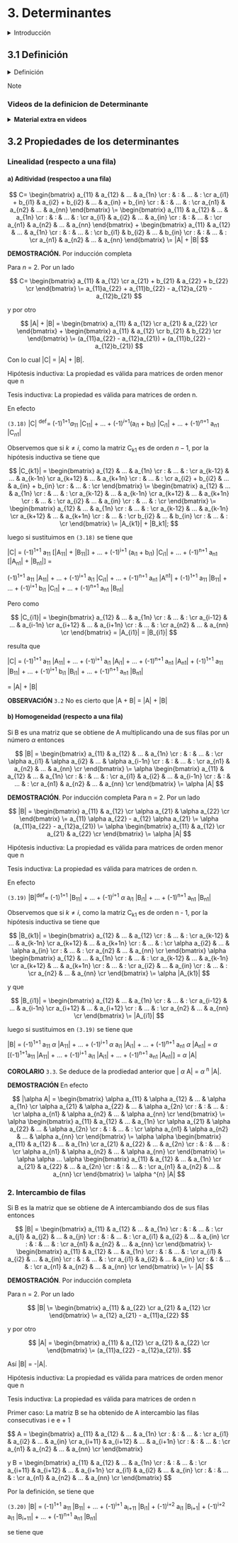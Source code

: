 #        3. Determinantes
<details>
  <summary>Introducción</summary>
  El determinante de una matriz cuadrada <mark>**es un único número** que se asocia a dicha matriz</mark>; es por tanto una **función del conjunto de las matrices cuadradas** en el conjunto numérico al que pertenecen los elementos de las matrices. En nuestro caso estos números <mark>Serán los reales o los complejos</mark>, pero se puede dar sobre conjuntos "numéricos" más generales.

  El uso del determinante surgió de las fórmulas que dan las soluciones de sistemas de n ecuaciones con n incógnitas, luego fue identificado (en el caso 3 por 3) como área de paralelogramo o volumen de un paralelepípedo, hasta extenderse a definiciones más generales que la que nosotros daremos en este curso (función multilineal alternada).

  Más adelante se verá que podemos hablar del determinante de una tranformación lineal entre espacios vectoriales, a la que se puede asociar matrices de una manera sencilla. <mark>**En particular las matrices invertibles son las únicas que tienen determinantes distintos de cero**</mark>. Así, una propiedad tan definitoria de una matriz (su invertibilidad) estará caracterizada por la no nulidad de su determinante (o sea por el valor de un único número).
</details>


## 3.1 Definición
<details>
  <summary> Definición </summary>
La definición de determinante de una matriz cuadrada será dada de manera inductiva en el número de filas (o de columnas). O sea, daremos la definición de determinate de una matriz n x n a partir del conocimiento de los determinantes de matrices (n - 1) x (n - 1). El determinante de una matriz A se representa con el símbolo |A|; tratándose de una matriz dada por sus coeficientes, en general no escribiremos los paréntesis con los que en general encerramos el "cuadrado" de los números.

**DEFINICIÓN** <code>3.1</code> Sea A = ((a<sub>ij</sub>)) una matriz *n x n*, se definie la **matriz adjunta del elemento** a<sub>ij</sub> como la submatriz A<sub>ij</sub> de la matriz A que se obtiene eliminando la fila *i* y la columna *j* de A

**OBSERVACIÓN** <code>3.1</code>. Si la matriz cuadrada A es de tamaño *n*, las matrices adjuntas A<sub>ij</sub> son de tamaño (*n*-1) x (*n*-1).

**DEFINICIÓN** <code>3.2</code> **(Inductiva en el tamaño de la matriz)** El determinante de una mantriz 1 X 1 <mark>es el propio número</mark>. El determinante de la matriz 2 X 2,  A = (a b, c d) es el número |A|<sup>def</sup>= ad - bc

El determinante de una matriz A *n* X *n* se define como el número


|A|<sup>def</sup>= (-1)<sup>1+1</sup> a<sub>11</sub> |A<sub>11</sub>| + ... + (-1)<sup>*i*+1</sup> a<sub>*i*1</sub> |A*i*1| + ... + (-1)<sup>*n*+1</sup> a<sub>*n*1</sub> |A*n*1|
</details>


> [!NOTE]
>
> ### Videos de la definicion de Determinante
>
> <details>
>   <summary><b>Material extra en videos</b></summary>
>
> <br />
> <details>
>    <summary> Video Introducción Determinante Teórico 2013 </summary>
> 
> 
> https://github.com/user-attachments/assets/a28239c4-cac6-4093-bfa3-cd72f0b86c82
> 
> 
> [Video Original](https://open.fing.edu.uy/courses/gal1/9/)
>    
> </details>
> 
> <details>
>   <summary> Video Definición Determinante Teórico 2019 </summary>
>    
> https://github.com/user-attachments/assets/dfdc7e26-a71b-4549-b7c6-f03727addb36
> 
> [Video Original](https://open.fing.edu.uy/courses/gal119/1/)
> 
> </details>
> <details>
>   <summary> Video Definición Determinante Teórico 2021 </summary>
>
> https://github.com/user-attachments/assets/7dcaca43-95a7-4d10-8030-98f8457978ca    
> 
> [Video Original](https://open.fing.edu.uy/courses/gal119/1/)
> 
> </details>
> </details>

## 3.2 Propiedades de los determinantes

### Linealidad (respecto a una fila)

#### a) Aditividad (respectoo a una fila)

$$
C=
\begin{bmatrix}
a_{11} & a_{12} & ... & a_{1n} \cr
: & : & ... & :  \cr
a_{i1} + b_{i1} & a_{i2} + b_{i2} & ... & a_{in} + b_{in}  \cr
: & : & ... & :  \cr
a_{n1} & a_{n2} & ... & a_{nn} 
\end{bmatrix}
\=
\begin{bmatrix}
a_{11} & a_{12} & ... & a_{1n} \cr
: & : & ... & : \cr
a_{i1} & a_{i2} & ... & a_{in} \cr
: & : & ... & : \cr
a_{n1} & a_{n2} & ... & a_{nn} 
\end{bmatrix}
+
\begin{bmatrix}
a_{11} & a_{12} & ... & a_{1n} \cr
: & : & ... & : \cr
b_{i1} & b_{i2} & ... & b_{in} \cr
: & : & ... & : \cr
a_{n1} & a_{n2} & ... & a_{nn} 
\end{bmatrix}
\=
|A| + |B|
$$

**DEMOSTRACIÓN.** Por inducción completa

Para *n* = 2. Por un lado 

$$
C=
\begin{bmatrix}
a_{11} & a_{12} \cr
a_{21} + b_{21} & a_{22} + b_{22} \cr
\end{bmatrix}
\=
a_{11}a_{22} + a_{11}b_{22} - a_{12}a_{21} - a_{12}b_{21}
$$

y por otro

$$
|A| + |B| = 
\begin{bmatrix}
a_{11} & a_{12} \cr
a_{21} & a_{22} \cr
\end{bmatrix}
+
\begin{bmatrix}
a_{11} & a_{12} \cr
b_{21} & b_{22} \cr
\end{bmatrix}
\=
(a_{11}a_{22} - a_{12}a_{21}) + (a_{11}b_{22} - a_{12}b_{21})
$$

Con lo cual |C| = |A| + |B|.

Hipótesis inductiva: La propiedad es válida para matrices de orden menor que n 

Tesis inductiva: La propiedad es válida para matrices de orden n.

En efecto

<code>(3.18)</code>  |C| <sup>def</sup>= (-1)<sup>1+1</sup>*a*<sub>11</sub> |C<sub>11</sub>| + ... + (-1)<sup>*i*+1</sup>(a<sub>*i*1</sub> + b<sub>*i*1</sub>) |C<sub>*i*1</sub>| + ... + (-1)<sup>*n*+1</sup> a<sub>*n*1</sub> |C<sub>*n*1</sub>|

Observemos que si $k\neq i$, como la matriz C<sub>k1</sub> es de orden $n - 1$, por la hipótesis inductiva se tiene que 

$$
|C_{k1}| = 
\begin{bmatrix}
a_{12}          & ... & a_{1n}          \cr
   :            & ... &     :           \cr
a_{k-12}        & ... & a_{k-1n}        \cr
a_{k+12}        & ... & a_{k+1n}        \cr
   :            & ... &     :           \cr
a_{i2} + b_{i2} & ... & a_{in} + b_{in} \cr
   :            & ... &     :           \cr
\end{bmatrix}
\=
\begin{bmatrix}
a_{12}          & ... & a_{1n}          \cr
   :            & ... &     :           \cr
a_{k-12}        & ... & a_{k-1n}        \cr
a_{k+12}        & ... & a_{k+1n}        \cr
   :            & ... &     :           \cr
a_{i2}          & ... & a_{in}          \cr
   :            & ... &     :           \cr
\end{bmatrix}
\=
\begin{bmatrix}
a_{12}          & ... & a_{1n}          \cr
   :            & ... &     :           \cr
a_{k-12}        & ... & a_{k-1n}        \cr
a_{k+12}        & ... & a_{k+1n}        \cr
   :            & ... &     :           \cr
b_{i2}          & ... & b_{in}          \cr
   :            & ... &     :           \cr
\end{bmatrix}
\=
|A_{k1}| + |B_k1|;
$$

luego si sustituimos en <code>(3.18)</code> se tiene que 

|C| = (-1)<sup>1+1</sup> a<sub>11</sub> [|A<sub>11</sub>| + |B<sub>11</sub>|] + ... + (-1)<sup>i+1</sup> (a<sub>i1</sub> + b<sub>i1</sub>) |C<sub>i1</sub>| + ... + (-1)<sup>n+1</sup>  a<sub>n1</sub> [|A<sub>n1</sub>| + |B<sub>n1</sub>|] =

(-1)<sup>1+1</sup> a<sub>11</sub>  |A<sub>11</sub>| + ... + (-1)<sup>i+1</sup> a<sub>i1</sub> |C<sub>i1</sub>| + ... + (-1)<sup>n+1</sup> a<sub>n1</sub> |A<sup>n1</sup>| + (-1)<sup>1+1</sup> a<sub>11</sub>  |B<sub>11</sub>| + ... + (-1)<sup>i+1</sup> b<sub>i1</sub> |C<sub>i1</sub>| + ... + (-1)<sup>n+1</sup> a<sub>n1</sub> |B<sub>n1</sub>|

Pero como 

$$
|C_{i1}| =
\begin{bmatrix}
a_{12}          & ... & a_{1n}          \cr
   :            & ... &     :           \cr
a_{i-12}        & ... & a_{i-1n}        \cr
a_{i+12}        & ... & a_{i+1n}        \cr
   :            & ... &     :           \cr
a_{n2}          & ... & a_{nn}          \cr
\end{bmatrix}
= |A_{i1}| = |B_{i1}|
$$

resulta que

|C| = (-1)<sup>1+1</sup> a<sub>11</sub> |A<sub>11</sub>| + ... + (-1)<sup>i+1</sup> a<sub>i1</sub> |A<sub>i1</sub>| + ... + (-1)<sup>n+1</sup> a<sub>n1</sub> |A<sub>n1</sub>| + (-1)<sup>1+1</sup> a<sub>11</sub> |B<sub>11</sub>| + ... + (-1)<sup>i+1</sup>  b<sub>i1</sub> |B<sub>i1</sub>| + ... + (-1)<sup>n+1</sup> a<sub>n1</sub> |B<sub>n1</sub>|

= |A| + |B|

**OBSERVACIÓN** <code>3.2</code> No es cierto que |A + B| = |A| + |B|

#### b) Homogeneidad (respecto a una fila)

Si B es una matriz que se obtiene de A multiplicando una de sus filas por un número $\alpha$ entonces

$$
|B| =
\begin{bmatrix}
a_{11}        &  a_{12}         & ... & a_{1n}             \cr
   :          &    :            & ... &     :              \cr
\alpha a_{i1} &  \alpha a_{i2}  & ... &  \alpha a_{i-1n}   \cr
   :          &    :            & ... &     :              \cr
a_{n1}        &  a_{n2}         & ... & a_{nn}             \cr
\end{bmatrix}
\= 
\alpha
\begin{bmatrix}
a_{11}        &  a_{12}         & ... & a_{1n}             \cr
   :          &    :            & ... &     :              \cr
a_{i1}        &  a_{i2}         & ... & a_{i-1n}           \cr
   :          &    :            & ... &     :              \cr
a_{n1}        &  a_{n2}         & ... & a_{nn}             \cr
\end{bmatrix}
\=
\alpha |A|
$$


**DEMOSTRACIÓN**. Por inducción completa
Para n = 2. Por un lado

$$
|B| =
\begin{bmatrix}
a_{11}          &         a_{12}    \cr
 \alpha a_{21}  &  \alpha a_{22}    \cr
\end{bmatrix}
\=
a_{11} \alpha a_{22} - a_{12} \alpha a_{21}
\=
\alpha (a_{11}a_{22} - a_{12}a_{21})
\=
\alpha 
\begin{bmatrix}
a_{11}  & a_{12}    \cr
a_{21}  & a_{22}    \cr
\end{bmatrix}
\=
\alpha |A| 
$$

Hipótesis inductiva: La propiedad es válida para matrices de orden menor que n

Tesis inductiva: La propiedad es válida para matrices de orden n.

En efecto

<code>(3.19)</code> |B|<sup>def</sup>= (-1)<sup>1+1</sup> |B<sub>11</sub>| + ... + (-1)<sup>*i*+1</sup> $\alpha$ a<sub>*i*1</sub> |B<sub>*i*1</sub>| + ... + (-1)<sup>n+1</sup> a<sub>n1</sub> |B<sub>n1</sub>|

Observemos que si $k \neq i$, como la matriz C<sub>k1</sub> es de orden n - 1, por la hipótesis inductiva se tiene que 


$$
|B_{k1}| =
\begin{bmatrix}
a_{12}          & ... &   a_{12}         \cr
    :           & ... &    :             \cr
a_{k-12}        & ... &   a_{k-1n}       \cr
a_{k+12}        & ... &   a_{k+1n}       \cr
    :           & ... &    :             \cr
\alpha a_{i2}   & ... &   \alpha a_{in}  \cr
    :           & ... &    :             \cr
a_{n2}          & ... &   a_{nn}         \cr
\end{bmatrix}
\alpha
\begin{bmatrix}
a_{12}          & ... &   a_{1n}         \cr
    :           & ... &    :             \cr
a_{k-12}        & ... &   a_{k-1n}       \cr
a_{k+12}        & ... &   a_{k+1n}       \cr
    :           & ... &    :             \cr
a_{i2}          & ... &   a_{in}         \cr
    :           & ... &    :             \cr
a_{n2}          & ... &   a_{nn}         \cr
\end{bmatrix}
\=
\alpha
|A_{k1}|
$$


y que


$$
|B_{i1}| =
\begin{bmatrix}
a_{12}         & ... &   a_{1n}   \cr 
   :           & ... &     :      \cr
a_{i-12}       & ... &   a_{i-1n} \cr
a_{i+12}       & ... &   a_{i+12} \cr
   :           & ... &     :      \cr
a_{n2}         & ... &   a_{nn}   \cr
\end{bmatrix}
\= |A_{i1}|
$$

luego si sustituimos en <code>(3.19)</code> se tiene que

|B| = (-1)<sup>1+1</sup>  a<sub>11</sub> $\alpha$ |A<sub>11</sub>| + ... + (-1)<sup>i+1</sup> $\alpha$ a<sub>i1</sub> |A<sub>i1</sub>| + ... + (-1)<sup>n+1</sup> a<sub>n1</sub> $\alpha$ |A<sub>n1</sub>|
= $\alpha$ [(-1)<sup>1+1</sup>a<sub>11</sub> |A<sub>11</sub>| + ... + (-1)<sup>i+1</sup> a<sub>i1</sub> |A<sub>i1</sub>| + ... + (-1)<sup>n+1</sup> a<sub>n1</sub> |A<sub>n1</sub>|] = $\alpha$ |A|


**COROLARIO** <code>3.3</code>. Se deduce de la prodiedad anterior que | $\alpha$ A| = $\alpha$ <sup>n</sup> |A|.

**DEMOSTRACIÓN** En efecto

$$
|\alpha A| =
\begin{bmatrix}
\alpha a_{11} & \alpha a_{12} & ... & \alpha a_{1n} \cr
\alpha a_{21} & \alpha a_{22} & ... & \alpha a_{2n} \cr
   :          &     :         & ... &    :          \cr
\alpha a_{n1} & \alpha a_{n2} & ... & \alpha a_{nn} \cr
\end{bmatrix}
\= \alpha
\begin{bmatrix}
       a_{11} &        a_{12} & ... &        a_{1n} \cr
\alpha a_{21} & \alpha a_{22} & ... & \alpha a_{2n} \cr
   :          &     :         & ... &     :         \cr
\alpha a_{n1} & \alpha a_{n2} & ... & \alpha a_{nn} \cr
\end{bmatrix}
\= \alpha \alpha
\begin{bmatrix}
       a_{11} &        a_{12} & ... &        a_{1n} \cr
       a_{21} &        a_{22} & ... &        a_{2n} \cr
   :          &     :         & ... &     :         \cr
\alpha a_{n1} & \alpha a_{n2} & ... & \alpha a_{nn} \cr
\end{bmatrix}
\= \alpha \alpha ... \alpha
\begin{bmatrix}
       a_{11} &        a_{12} & ... &        a_{1n} \cr
       a_{21} &        a_{22} & ... &        a_{2n} \cr
   :          &     :         & ... &     :         \cr
       a_{n1} &        a_{n2} & ... &        a_{nn} \cr
\end{bmatrix}
\= \alpha ^{n} |A|
$$


### 2. Intercambio de filas

Si B es la matriz que se obtiene de A intercambiando dos de sus filas entonces

$$
|B| =
\begin{bmatrix}
a_{11} & a_{12} & ... & a_{1n} \cr
:      & :      & ... & :      \cr
a_{j1} & a_{j2} & ... & a_{jn} \cr
:      & :      & ... & :      \cr
a_{i1} & a_{i2} & ... & a_{in} \cr
:      & :      & ... & :      \cr
a_{n1} & a_{n2} & ... & a_{nn} \cr
\end{bmatrix}
\-
\begin{bmatrix}
a_{11} & a_{12} & ... & a_{1n} \cr
:      & :      & ... & :      \cr
a_{i1} & a_{i2} & ... & a_{in} \cr
:      & :      & ... & :      \cr
a_{i1} & a_{i2} & ... & a_{in} \cr
:      & :      & ... & :      \cr
a_{n1} & a_{n2} & ... & a_{nn} \cr
\end{bmatrix}
\=
\- |A|
$$

**DEMOSTRACIÓN**. Por inducción completa

Para n = 2. Por un lado

$$
|B|
\=
\begin{bmatrix}
a_{11} & a_{22} \cr
a_{21} & a_{12} \cr
\end{bmatrix}
\=
a_{12} a_{21} - a_{11}a_{22}
$$

y por otro

$$
|A| =
\begin{bmatrix}
a_{11} & a_{12} \cr
a_{21} & a_{22} \cr
\end{bmatrix}
\=
(a_{11}a_{22} - a_{12}a_{21}).
$$

Así |B| = -|A|.

Hipótesis inductiva: La propiedad es válida para matrices de orden menor que n

Tesis inductiva: La propiedad es válida para matrices de orden n

Primer caso: La matriz B se ha obtenido de A intercambio las filas consecutivas i e e + 1

$$
A =
\begin{bmatrix}
a_{11}    & a_{12}   & ... & a_{1n}   \cr
:         & :        & ... & :        \cr
a_{i1}    & a_{i2}   & ... & a_{in}   \cr
a_{i+11}  & a_{i+12} & ... & a_{i+1n} \cr
:         & :        & ... & :        \cr
a_{n1}    & a_{n2}   & ... & a_{nn}   \cr
\end{bmatrix}

y     B =
\begin{bmatrix}
a_{11}    & a_{12}   & ... & a_{1n}   \cr
:         & :        & ... & :        \cr
a_{i+11}  & a_{i+12} & ... & a_{i+1n} \cr
a_{i1}    & a_{i2}   & ... & a_{in}   \cr
:         & :        & ... & :        \cr
a_{n1}    & a_{n2}   & ... & a_{nn}   \cr
\end{bmatrix}
$$

Por la definición, se tiene que 

<code>(3.20)</code> |B| = (-1)<sup>1+1</sup> a<sub>11</sub> |B<sub>11</sub>| + ... + (-1)<sup>i+1</sup> a<sub>i+11</sub> |B<sub>i1</sub>| + (-1)<sup>i+2</sup> a<sub>i1</sub> |B<sub>i+1</sub>| + (-1)<sup>i+2</sup> a<sub>i1</sub> |B<sub>i+11</sub>| + ... + (-1)<sup>n+1</sup> a<sub>n1</sub> |B<sub>n1</sub>|

se tiene que 






